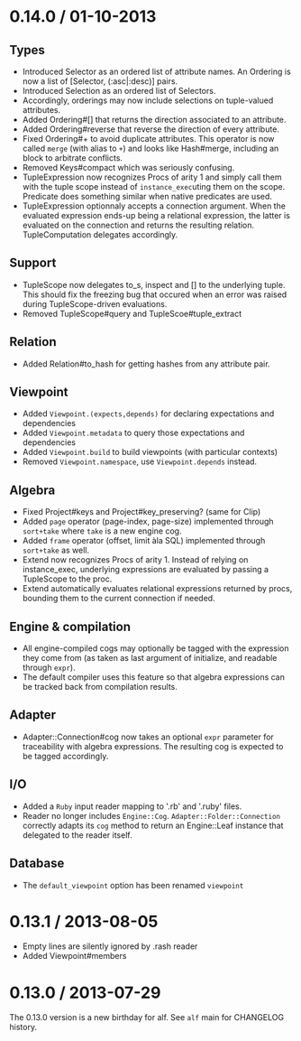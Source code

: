 # 0.14.0 / 01-10-2013

## Types

* Introduced Selector as an ordered list of attribute names. An Ordering is now
  a list of [Selector, (:asc|:desc)] pairs.
* Introduced Selection as an ordered list of Selectors.
* Accordingly, orderings may now include selections on tuple-valued attributes.
* Added Ordering#[] that returns the direction associated to an attribute.
* Added Ordering#reverse that reverse the direction of every attribute.
* Fixed Ordering#+ to avoid duplicate attributes. This operator is now called
  `merge` (with alias to `+`) and looks like Hash#merge, including an block to
  arbitrate conflicts.
* Removed Keys#compact which was seriously confusing.
* TupleExpression now recognizes Procs of arity 1 and simply call them with the
  tuple scope instead of `instance_exec`uting them on the scope. Predicate does
  something similar when native predicates are used.
* TupleExpression optionnaly accepts a connection argument. When the evaluated
  expression ends-up being a relational expression, the latter is evaluated on
  the connection and returns the resulting relation. TupleComputation delegates
  accordingly.

## Support

* TupleScope now delegates to_s, inspect and [] to the underlying tuple. This
  should fix the freezing bug that occured when an error was raised during
  TupleScope-driven evaluations.
* Removed TupleScope#query and TupleScoe#tuple_extract

## Relation

* Added Relation#to_hash for getting hashes from any attribute pair.

## Viewpoint

* Added `Viewpoint.(expects,depends)` for declaring expectations and dependencies
* Added `Viewpoint.metadata` to query those expectations and dependencies
* Added `Viewpoint.build` to build viewpoints (with particular contexts)
* Removed `Viewpoint.namespace`, use `Viewpoint.depends` instead.

## Algebra

* Fixed Project#keys and Project#key_preserving? (same for Clip)
* Added `page` operator (page-index, page-size) implemented through `sort+take`
  where `take` is a new engine cog.
* Added `frame` operator (offset, limit àla SQL) implemented through `sort+take`
  as well.
* Extend now recognizes Procs of arity 1. Instead of relying on instance_exec,
  underlying expressions are evaluated by passing a TupleScope to the proc.
* Extend automatically evaluates relational expressions returned by procs,
  bounding them to the current connection if needed.

## Engine & compilation

* All engine-compiled cogs may optionally be tagged with the expression they
  come from (as taken as last argument of initialize, and readable through
  `expr`).
* The default compiler uses this feature so that algebra expressions can be
  tracked back from compilation results.

## Adapter

* Adapter::Connection#cog now takes an optional `expr` parameter for
  traceability with algebra expressions. The resulting cog is expected to be
  tagged accordingly.

## I/O

* Added a `Ruby` input reader mapping to '.rb' and '.ruby' files.
* Reader no longer includes `Engine::Cog`. `Adapter::Folder::Connection`
  correctly adapts its `cog` method to return an Engine::Leaf instance that
  delegated to the reader itself.

## Database

* The `default_viewpoint` option has been renamed `viewpoint`

# 0.13.1 / 2013-08-05

* Empty lines are silently ignored by .rash reader
* Added Viewpoint#members

# 0.13.0 / 2013-07-29

The 0.13.0 version is a new birthday for alf. See `alf` main for CHANGELOG
history.
